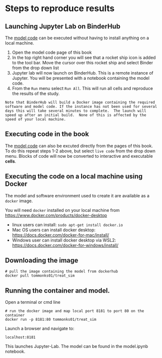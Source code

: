 # Steps to reproduce results

## Launching Jupyter Lab on BinderHub

The [model code](./04_model.ipynb) can be executed without having to install anything on a local machine.  

1. Open the model code page of this book
2. In the top right hand corner you will see that a rocket ship icon is added to the tool bar.  Move the cursor over this rocket ship and select Binder from the drop down list
3. Jupyter lab will now launch on BinderHub.  This is a remote instance of Jupyter. You will be presented with a notebook containing the model code.
4. From the `Run` menu select `Run All`. This will run all cells and reproduce the results of the study.


```{admonition} Launching a remote instance of Jupyter
Note that BinderHub will build a Docker image containing the required software and model code. If the instance has not been used for several days this will take several minutes to complete.  The launch will speed up after an initial build.  None of this is affected by the speed of your local machine.   

```

## Executing code in the book

The [model code](./04_model.ipynb) can also be excuted directly from the pages of this book.  To do this repeat steps 1-2 above, but select `live code` from the drop down menu.  Blocks of code will now be converted to interactive and executable **cells**.


## Executing the code on a local machine using Docker

The model and software environment used to create it are available as a `docker` image.  

You will need `docker` installed on your local machine from https://www.docker.com/products/docker-desktop

* linux users can install: `sudo apt-get install docker.io`
* Mac OS users can install docker desktop: https://docs.docker.com/docker-for-mac/install/
* Windows user can install docker desktop via WSL2: https://docs.docker.com/docker-for-windows/install/ 

## Downloading the image

```
# pull the image containing the model from dockerhub 
docker pull tommonks01/treat_sim
```

## Running the container and model.

Open a terminal or cmd line

```
# run the docker image and map local port 8181 to port 80 on the container
docker run -p 8181:80 tommonks01/treat_sim
```

Launch a browser and navigate to:
```
localhost:8181
```

This launches Jupyter-Lab.  The model can be found in the model.ipynb notebook.  